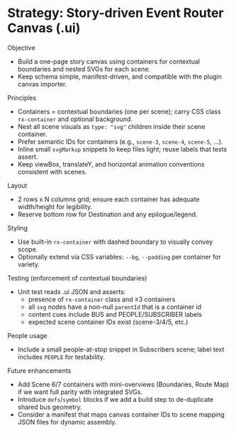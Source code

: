 # Strategy: Story-driven Event Router Canvas (.ui)

Objective
- Build a one-page story canvas using containers for contextual boundaries and nested SVGs for each scene.
- Keep schema simple, manifest-driven, and compatible with the plugin canvas importer.

Principles
- Containers = contextual boundaries (one per scene); carry CSS class `rx-container` and optional background.
- Nest all scene visuals as `type: "svg"` children inside their scene container.
- Prefer semantic IDs for containers (e.g., `scene-3`, `scene-4`, `scene-5`, ...).
- Inline small `svgMarkup` snippets to keep files light; reuse labels that tests assert.
- Keep viewBox, translateY, and horizontal animation conventions consistent with scenes.

Layout
- 2 rows x N columns grid; ensure each container has adequate width/height for legibility.
- Reserve bottom row for Destination and any epilogue/legend.

Styling
- Use built-in `rx-container` with dashed boundary to visually convey scope.
- Optionally extend via CSS variables: `--bg`, `--padding` per container for variety.

Testing (enforcement of contextual boundaries)
- Unit test reads .ui JSON and asserts:
  - presence of `rx-container` class and ≥3 containers
  - all `svg` nodes have a non-null `parentId` that is a container id
  - content cues include BUS and PEOPLE/SUBSCRIBER labels
  - expected scene container IDs exist (scene-3/4/5, etc.)

People usage
- Include a small people-at-stop snippet in Subscribers scene; label text includes `PEOPLE` for testability.

Future enhancements
- Add Scene 6/7 containers with mini-overviews (Boundaries, Route Map) if we want full parity with integrated SVGs.
- Introduce `defs`/`symbol` blocks if we add a build step to de-duplicate shared bus geometry.
- Consider a manifest that maps canvas container IDs to scene mapping JSON files for dynamic assembly.

